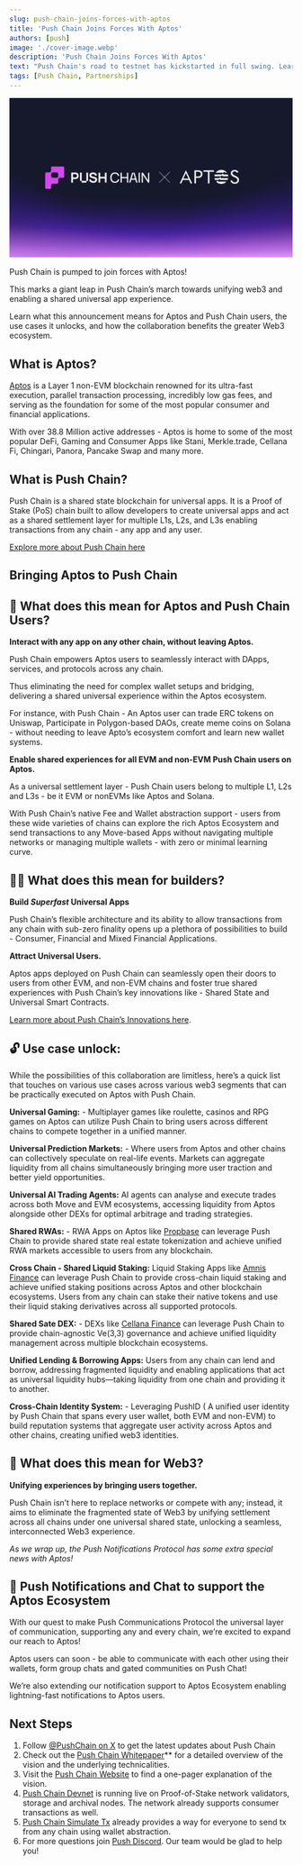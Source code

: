 ```yaml
---
slug: push-chain-joins-forces-with-aptos
title: 'Push Chain Joins Forces With Aptos'
authors: [push]
image: './cover-image.webp'
description: 'Push Chain Joins Forces With Aptos'
text: "Push Chain's road to testnet has kickstarted in full swing. Learn everything about our collaboration with Aptos - what it means for Push and Aptos users, the use cases it unlocks and more!"
tags: [Push Chain, Partnerships]
---
```


![Cover image of Push Chain Join Forces With Aptos ](./cover-image.webp)

<!--truncate-->

Push Chain is pumped to join forces with Aptos!

This marks a giant leap in Push Chain’s march towards unifying web3 and enabling a shared universal app experience.

Learn what this announcement means for Aptos and Push Chain users, the use cases it unlocks, and how the collaboration benefits the greater Web3 ecosystem.

## What is Aptos?

[Aptos](https://aptosfoundation.org/) is a Layer 1 non-EVM blockchain renowned for its ultra-fast execution, parallel transaction processing, incredibly low gas fees, and serving as the foundation for some of the most popular consumer and financial applications.

With over 38.8 Million active addresses - Aptos is home to some of the most popular DeFi, Gaming and Consumer Apps like Stani, Merkle.trade, Cellana Fi, Chingari, Panora, Pancake Swap and many more.

## What is Push Chain?

Push Chain is a shared state blockchain for universal apps. It is a Proof of Stake (PoS) chain
built to allow developers to create universal apps and act as a shared settlement layer for multiple L1s, L2s, and L3s enabling transactions from any chain - any app and any user.

[Explore more about Push Chain here](https://push.org)

## Bringing Aptos to Push Chain

## **👥 What does this mean for Aptos and Push Chain Users?**

**Interact with any app on any other chain, without leaving Aptos.**

Push Chain empowers Aptos users to seamlessly interact with DApps, services, and protocols across any chain.

Thus eliminating the need for complex wallet setups and bridging, delivering a shared universal experience within the Aptos ecosystem.

For instance, with Push Chain - An Aptos user can trade ERC tokens on Uniswap, Participate in Polygon-based DAOs, create meme coins on Solana - without needing to leave Apto’s ecosystem comfort and learn new wallet systems.

**Enable shared experiences for all EVM and non-EVM Push Chain users on Aptos.**

As a universal settlement layer - Push Chain users belong to multiple L1, L2s and L3s - be it EVM or nonEVMs like Aptos and Solana.

With Push Chain’s native Fee and Wallet abstraction support - users from these wide varieties of chains can explore the rich Aptos Ecosystem and send transactions to any Move-based Apps without navigating multiple networks or managing multiple wallets - with zero or minimal learning curve.

## 👷‍♂️ What does this mean for builders?

**Build _Superfast_ Universal Apps**

Push Chain’s flexible architecture and its ability to allow transactions from any chain with sub-zero finality opens up a plethora of possibilities to build - Consumer, Financial and Mixed Financial Applications.

**Attract Universal Users.**

Aptos apps deployed on Push Chain can seamlessly open their doors to users from other EVM, and non-EVM chains and foster true shared experiences with Push Chain’s key innovations like - Shared State and Universal Smart Contracts.

[Learn more about Push Chain’s Innovations here](https://push.org/blog/innovations-by-push-chain/).

## 🔓 Use case unlock:

While the possibilities of this collaboration are limitless, here’s a quick list that touches on various use cases across various web3 segments that can be practically executed on Aptos with Push Chain.

**Universal Gaming:** - Multiplayer games like roulette, casinos and RPG games on Aptos can utilize Push Chain to bring users across different chains to compete together in a unified manner.

**Universal Prediction Markets:** - Where users from Aptos and other chains can collectively speculate on real-life events. Markets can aggregate liquidity from all chains simultaneously bringing more user traction and better yield opportunities.

**Universal AI Trading Agents:** AI agents can analyse and execute trades across both Move and EVM ecosystems, accessing liquidity from Aptos alongside other DEXs for optimal arbitrage and trading strategies.

**Shared RWAs:** - RWA Apps on Aptos like [Propbase](https://www.propbase.app/) can leverage Push Chain to provide shared state real estate tokenization and achieve unified RWA markets accessible to users from any blockchain.

**Cross Chain - Shared Liquid Staking:** Liquid Staking Apps like [Amnis Finance](https://amnis.finance/) can leverage Push Chain to provide cross-chain liquid staking and achieve unified staking positions across Aptos and other blockchain ecosystems. Users from any chain can stake their native tokens and use their liquid staking derivatives across all supported protocols.

**Shared Sate DEX:** - DEXs like [Cellana Finance](https://cellana.finance/) can leverage Push Chain to provide chain-agnostic Ve(3,3) governance and achieve unified liquidity management across multiple blockchain ecosystems.

**Unified Lending & Borrowing Apps:** Users from any chain can lend and borrow, addressing fragmented liquidity and enabling applications that act as universal liquidity hubs—taking liquidity from one chain and providing it to another.

**Cross-Chain Identity System:** - Leveraging PushID ( A unified user identity by Push Chain that spans every user wallet, both EVM and non-EVM) to build reputation systems that aggregate user activity across Aptos and other chains, creating unified web3 identities.

## 🌌 What does this mean for Web3?

**Unifying experiences by bringing users together.**

Push Chain isn’t here to replace networks or compete with any; instead, it aims to eliminate the fragmented state of Web3 by unifying settlement across all chains under one universal shared state, unlocking a seamless, interconnected Web3 experience.

_As we wrap up, the Push Notifications Protocol has some extra special news with Aptos!_

## 🔔 Push Notifications and Chat to support the Aptos Ecosystem

With our quest to make Push Communications Protocol the universal layer of communication, supporting any and every chain, we’re excited to expand our reach to Aptos!

Aptos users can soon - be able to communicate with each other using their wallets, form group chats and gated communities on Push Chat!

We’re also extending our notification support to Aptos Ecosystem enabling lightning-fast notifications to Aptos users.

## Next Steps

1. Follow [@PushChain on X](https://x.com/PushChain) to get the latest updates about Push Chain
2. Check out the [Push Chain Whitepaper](https://whitepaper.push.org/)\*\* for a detailed overview of the vision and the underlying technicalities.
3. Visit the [Push Chain Website](https://push.org/chain) to find a one-pager explanation of the vision.
4. [Push Chain Devnet](https://scan.push.org/) is running live on Proof-of-Stake network validators, storage and archival nodes. The network already supports consumer transactions as well.
5. [Push Chain Simulate Tx](https://simulate.push.org/) already provides a way for everyone to send tx from any chain using wallet abstraction.
6. For more questions join [Push Discord](https://discord.com/invite/pushprotocol). Our team would be glad to help you!
